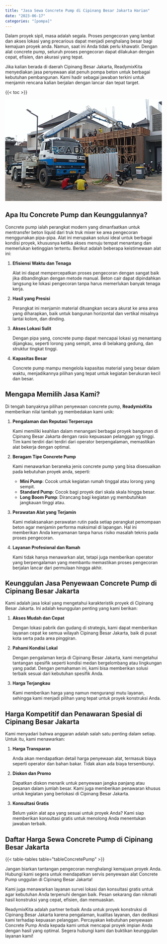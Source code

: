 ```yaml
---
title: "Jasa Sewa Concrete Pump di Cipinang Besar Jakarta Harian"
date: "2023-06-17"
categories: "[pompa]"
---
```


Dalam proyek sipil, masa adalah segala. Proses pengecoran yang lambat dan akses lokasi yang precarious dapat menjadi penghalang besar bagi kemajuan proyek anda. Namun, saat ini Anda tidak perlu khawatir. Dengan alat concrete pump, seluruh proses pengecoran dapat dilakukan dengan cepat, efisien, dan akurasi yang tepat.

Jika kalian berada di daerah Cipinang Besar Jakarta, ReadymixKita menyediakan jasa penyewaan alat penuh pompa beton untuk berbagai kebutuhan pembangunan. Kami hadir sebagai jawaban terkini untuk menjamin rencana kalian berjalan dengan lancar dan tepat target.

{{< toc >}}

![Jasa Sewa Concrete Pump di Cipinang Besar Jakarta Harian](/images/pompa/sewa-pompa-02.jpg)

## Apa Itu Concrete Pump dan Keunggulannya?

Concrete pump ialah perangkat modern yang dimanfaatkan untuk mentransfer beton liquid dari truk truk mixer ke area pengecoran menggunakan pipa-pipa. Alat ini merupakan solusi ideal untuk berbagai kondisi proyek, khususnya ketika akses menuju tempat menantang dan memerlukan ketinggian tertentu. Berikut adalah beberapa keistimewaan alat ini:

1. **Efisiensi Waktu dan Tenaga**

   Alat ini dapat mempercepatkan proses pengecoran dengan sangat baik jika dibandingkan dengan metode manual. Beton cair dapat dipindahkan langsung ke lokasi pengecoran tanpa harus memerlukan banyak tenaga kerja.

2. **Hasil yang Presisi**

   Perangkat ini menjamin material dituangkan secara akurat ke area area yang diharapkan, baik untuk bangunan horizontal dan vertikal misalnya lantai kolom, dan dinding.

3. **Akses Lokasi Sulit**

   Dengan pipa yang, concrete pump dapat mencapai lokasi yg menantang dijangkau, seperti lorong yang sempit, area di belakang gedung, dan struktur tingkat tinggi.

4. **Kapasitas Besar**

   Concrete pump mampu mengelola kapasitas material yang besar dalam waktu, menjadikannya pilihan yang tepat untuk kegiatan berukuran kecil dan besar.

## Mengapa Memilih Jasa Kami?

Di tengah banyaknya pilihan penyewaan concrete pump, **ReadymixKita** memberikan nilai tambah yg membedakan kami unik:

1. **Pengalaman dan Reputasi Terpercaya**

   Kami memiliki keahlian dalam menangani berbagai proyek bangunan di Cipinang Besar Jakarta dengan rasio kepuasaan pelanggan yg tinggi. Tim kami terdiri dari terdiri dari operator berpengalaman, memastikan alat bekerja dengan optimal.

2. **Beragam Tipe Concrete Pump**

   Kami menawarkan beraneka jenis concrete pump yang bisa disesuaikan pada kebutuhan proyek anda, seperti:
   - **Mini Pump**: Cocok untuk kegiatan rumah tinggal atau lorong yang sempit.
   - **Standard Pump**: Cocok bagi proyek dari skala skala hingga besar.
   - **Long Boom Pump**: Dirancang bagi kegiatan yg membutuhkan jangkauan tinggi atau.

3. **Perawatan Alat yang Terjamin**

   Kami melaksanakan perawatan rutin pada setiap perangkat pemompaan beton agar menjamin performa maksimal di lapangan. Hal ini memberikan Anda kenyamanan tanpa harus risiko masalah teknis pada proses pengecoran.

4. **Layanan Profesional dan Ramah**

   Kami tidak hanya menawarkan alat, tetapi juga memberikan operator yang berpengalaman yang membantu memastikan proses pengecoran berjalan lancar dari permulaan hingga akhir.

## Keunggulan Jasa Penyewaan Concrete Pump di Cipinang Besar Jakarta

Kami adalah jasa lokal yang mengetahui karakteristik proyek di Cipinang Besar Jakarta. Ini adalah keunggulan penting yang kami berikan:

1. **Akses Mudah dan Cepat**

   Dengan lokasi pabrik dan gudang di strategis, kami dapat memberikan layanan cepat ke semua wilayah Cipinang Besar Jakarta, baik di pusat kota serta pada area pinggiran.

2. **Pahami Kondisi Lokal**

   Dengan pengalaman kerja di Cipinang Besar Jakarta, kami mengetahui tantangan spesifik seperti kondisi medan bergelombang atau lingkungan yang padat. Dengan pemahaman ini, kami bisa memberikan solusi terbaik sesuai dari kebutuhan spesifik Anda.

3. **Harga Terjangkau**

   Kami memberikan harga yang namun mengurangi mutu layanan, sehingga kami menjadi pilihan yang tepat untuk proyek konstruksi Anda.

## Harga Kompetitif dan Penawaran Spesial di Cipinang Besar Jakarta

Kami menyadari bahwa anggaran adalah salah satu penting dalam setiap. Untuk itu, kami menawarkan:

1. **Harga Transparan**

   Anda akan mendapatkan detail harga penyewaan alat, termasuk biaya seperti operator dan bahan bakar. Tidak akan ada biaya tersembunyi.

2. **Diskon dan Promo**

   Dapatkan diskon menarik untuk penyewaan jangka panjang atau pesanan dalam jumlah besar. Kami juga memberikan penawaran khusus untuk kegiatan yang berlokasi di Cipinang Besar Jakarta.

3. **Konsultasi Gratis**

   Belum yakin alat apa yang sesuai untuk proyek Anda? Kami siap memberikan konsultasi gratis untuk menolong Anda menentukan jawaban terbaik.

## Daftar Harga Sewa Concrete Pump di Cipinang Besar Jakarta

{{< table-tables table="tableConcretePump" >}}

Jangan biarkan tantangan pengecoran menghalangi kemajuan proyek Anda. Hubungi kami segera untuk mendapatkan servis penyewaan alat Concrete Pump unggulan di Cipinang Besar Jakarta!

Kami juga menawarkan layanan survei lokasi dan konsultasi gratis untuk agar kebutuhan Anda terpenuhi dengan baik. Pesan sekarang dan nikmati hasil konstruksi yang cepat, efisien, dan memuaskan.

ReadymixKita adalah partner terbaik Anda untuk proyek konstruksi di Cipinang Besar Jakarta karena pengalaman, kualitas layanan, dan dedikasi kami terhadap kepuasan pelanggan. Percayakan kebutuhan penyewaan Concrete Pump Anda kepada kami untuk mencapai proyek impian Anda dengan hasil yang optimal. Segera hubungi kami dan buktikan keunggulan layanan kami!